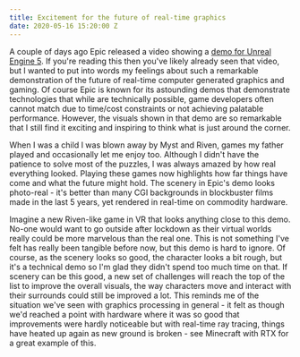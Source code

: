 ```yaml
---
title: Excitement for the future of real-time graphics
date: 2020-05-16 15:20:00 Z
---
```


A couple of days ago Epic released a video showing a [demo for Unreal Engine 5](https://www.youtube.com/watch?v=qC5KtatMcUw). If you're reading this then you've likely already seen that video, but I wanted to put into words my feelings about such a remarkable demonstration of the future of real-time computer generated graphics and gaming. Of course Epic is known for its astounding demos that demonstrate technologies that while are technically possible, game developers often cannot match due to time/cost constraints or not achieving palatable performance. However, the visuals shown in that demo are so remarkable that I still find it exciting and inspiring to think what is just around the corner.

When I was a child I was blown away by Myst and Riven, games my father played and occasionally let me enjoy too. Although I didn't have the patience to solve most of the puzzles, I was always amazed by how real everything looked. Playing these games now highlights how far things have come and what the future might hold. The scenery in Epic's demo looks photo-real - it's better than many CGI backgrounds in blockbuster films made in the last 5 years, yet rendered in real-time on commodity hardware.

Imagine a new Riven-like game in VR that looks anything close to this demo. No-one would want to go outside after lockdown as their virtual worlds really could be more marvelous than the real one. This is not something I've felt has really been tangible before now, but this demo is hard to ignore. Of course, as the scenery looks so good, the character looks a bit rough, but it's a technical demo so I'm glad they didn't spend too much time on that. If scenery can be this good, a new set of challenges will reach the top of the list to improve the overall visuals, the way characters move and interact with their surrounds could still be improved a lot. This reminds me of the situation we've seen with graphics processing in general - it felt as though we'd reached a point with hardware where it was so good that improvements were hardly noticeable but with real-time ray tracing, things have heated up again as new ground is broken - see Minecraft with RTX for a great example of this.
